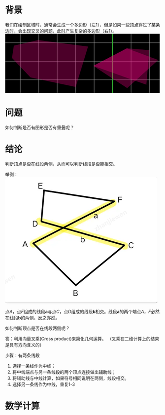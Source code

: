 # 背景
我们在绘制区域时，通常会生成一个多边形（左1），但是如果一些顶点穿过了某条边时，会出现交叉的问题，此时产生复杂的多边形（右1）。
![普通多边形和复杂多边形示例](../pic/2024-07-11_20-06-10.png)

# 问题
如何判断是否有图形是否有重叠呢？

# 结论
判断顶点是否在线段两侧，从而可以判断线段是否能相交。

举例：
![复杂多边形](../pic/2024-07-11_20-14-31.png)

点*A*，点*F*组成的线段**a**与点*C*，点*D*组成的线段**b**相交。线段**a**的两个端点*A*，*F*必然在线段**b**的两侧，反之亦然。

如何判断顶点是否在线段两侧呢？

答：利用向量叉乘(Cross product)来简化几何运算。
（叉乘在二维计算上的结果是具有方向含义的）

步骤：有两条线段
1. 选择一条线作为中线；
2. 将中线端点与另一条线段的两个顶点连接做出辅助线；
3. 将辅助线与中线计算，如果符号相同说明在两侧，线段相交。
4. 选择另一条线作为中线，重复1-3

# 数学计算
